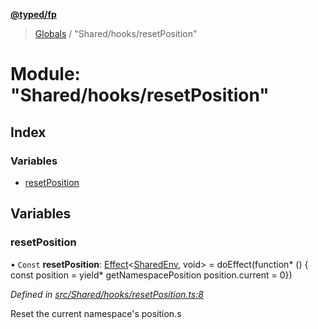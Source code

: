 **[@typed/fp](../README.md)**

> [Globals](../globals.md) / "Shared/hooks/resetPosition"

# Module: "Shared/hooks/resetPosition"

## Index

### Variables

* [resetPosition](_shared_hooks_resetposition_.md#resetposition)

## Variables

### resetPosition

• `Const` **resetPosition**: [Effect](_effect_effect_.effect.md)\<[SharedEnv](../interfaces/_shared_core_services_sharedenv_.sharedenv.md), void> = doEffect(function* () { const position = yield* getNamespacePosition position.current = 0})

*Defined in [src/Shared/hooks/resetPosition.ts:8](https://github.com/TylorS/typed-fp/blob/8639976/src/Shared/hooks/resetPosition.ts#L8)*

Reset the current namespace's position.s
